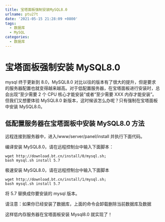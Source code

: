 ```yaml
---
title: 宝塔面板强制安装MySQL8.0
urlname: ptu27t
date: '2021-05-15 21:28:09 +0800'
tags:
  - 数据库
  - MySQL
categories:
  - 数据库
---
```


# 宝塔面板强制安装 MySQL8.0

mysql 终于更新到 8.0，MySQL8.0 对比以往的版本有了很大的提升，但是要求的服务器配置也就变得越来越高。对于低配置服务器，在宝塔面板进行安装时，总会出现“至少需要 2 个 CPU 核心才能安装”或者“至少需要 XXX 内存才能安装”。但我们又想要体验 MySQL8.0 新版本，这时候该怎么办呢？只有强制在宝塔面板中安装 MySQL8.0。

## 低配置服务器在宝塔面板中安装 MySQL8.0 方法

远程连接到服务器中，进入/www/server/panel/install 并执行下面代码。

编译安装 MySQL8.0，请在远程控制台中输入下面脚本：

```shell
wget http://download.bt.cn/install/0/mysql.sh;
bash mysql.sh install 5.7
```

极速安装 MySQL8.0，请在远程控制台中输入下面脚本

```shell
wget http://download.bt.cn/install/1/mysql.sh;
bash mysql.sh install 5.7
```

将 5.7 替换成你要安装的 mysql 版本。

请注意：如果你已经安装了数据库，上面的命令会卸载删除当前数据库及数据

这样低内存服务器在宝塔面板安装 Mysql8.0 就实现了！
